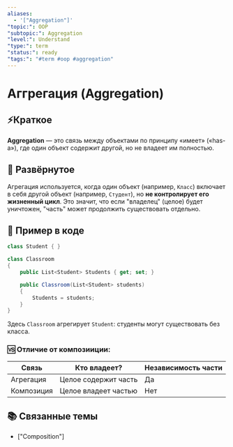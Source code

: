 ```yaml
---
aliases:
  - '["Aggregation"]'
"topic:": OOP
"subtopic:": Aggregation
"level:": Understand
"type:": term
"status:": ready
"tags:": "#term #oop #aggregation"
---
```


# Аггрегация (Aggregation)

## ⚡Краткое
**Aggregation** — это связь между объектами по принципу «имеет» («has-a»), где один объект содержит другой, но не владеет им полностью.

## 📖 Развёрнутое
Агрегация используется, когда один объект (например, `Класс`) включает в себя другой объект (например, `Студент`), но **не контролирует его жизненный цикл**. Это значит, что если "владелец" (целое) будет уничтожен, "часть" может продолжить существовать отдельно.

## 🧪 Пример в коде
```csharp
class Student { }

class Classroom
{
    public List<Student> Students { get; set; }

    public Classroom(List<Student> students)
    {
        Students = students;
    }
}

```
Здесь `Classroom` агрегирует `Student`: студенты могут существовать без класса.

### 🆚 Отличие от композииции:

|Связь|Кто владеет?|Независимость части|
|---|---|---|
|Агрегация|Целое содержит часть|Да|
|Композиция|Целое владеет частью|Нет|

## 📚 Связанные темы
- ["Composition"]
